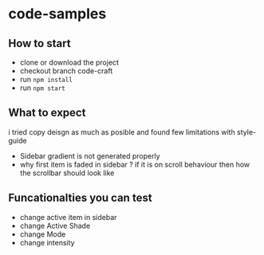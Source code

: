 # code-samples

## How to start

* clone or download the project
* checkout branch code-craft
* run `npm install`
* run `npm start`

## What to expect

i tried copy deisgn as much as posible and found few limitations with style-guide

* Sidebar gradient is not generated properly
* why first item is faded in sidebar ? if it is on scroll behaviour then how the scrollbar should look like

## Funcationalties you can test
* change active item in sidebar
* change Active Shade
* change Mode
* change intensity
